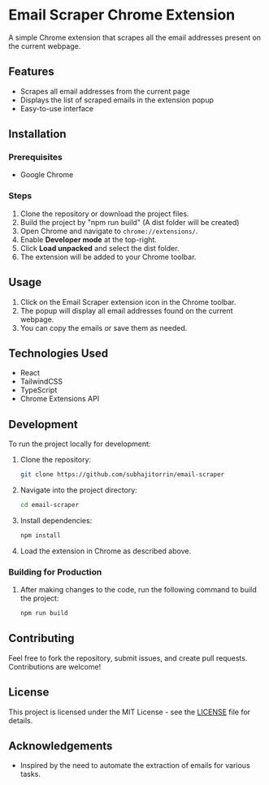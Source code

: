 # Email Scraper Chrome Extension

A simple Chrome extension that scrapes all the email addresses present on the current webpage.

## Features

- Scrapes all email addresses from the current page
- Displays the list of scraped emails in the extension popup
- Easy-to-use interface

## Installation

### Prerequisites

- Google Chrome

### Steps

1. Clone the repository or download the project files.
2. Build the project by "npm run build" (A dist folder will be created)
3. Open Chrome and navigate to `chrome://extensions/`.
4. Enable **Developer mode** at the top-right.
5. Click **Load unpacked** and select the dist folder.
6. The extension will be added to your Chrome toolbar.

## Usage

1. Click on the Email Scraper extension icon in the Chrome toolbar.
2. The popup will display all email addresses found on the current webpage.
3. You can copy the emails or save them as needed.

## Technologies Used

- React
- TailwindCSS
- TypeScript
- Chrome Extensions API

## Development

To run the project locally for development:

1. Clone the repository:
   ```bash
   git clone https://github.com/subhajitorrin/email-scraper
   ```
2. Navigate into the project directory:
   ```bash
   cd email-scraper
   ```
3. Install dependencies:
   ```bash
   npm install
   ```
4. Load the extension in Chrome as described above.

### Building for Production

1. After making changes to the code, run the following command to build the project:
   ```bash
   npm run build
   ```

## Contributing

Feel free to fork the repository, submit issues, and create pull requests. Contributions are welcome!

## License

This project is licensed under the MIT License - see the [LICENSE](LICENSE) file for details.

## Acknowledgements

- Inspired by the need to automate the extraction of emails for various tasks.
